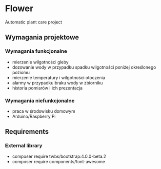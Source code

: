 # Flower
Automatic plant care project

## Wymagania projektowe

### Wymagania funkcjonalne
* mierzenie wilgotności gleby
* dozowanie wody w przypadku spadku wilgotności poniżej określonego poziomu
* mierzenie temperatury i wilgotności otoczenia
* alarmy w przypadku braku wody w zbiorniku
* historia pomiarów i ich prezentacja

### Wymagania niefunkcjonalne
* praca w środowisku domowym
* Arduino/Raspberry Pi

## Requirements

### External library

* composer require twbs/bootstrap:4.0.0-beta.2
* composer require components/font-awesome
